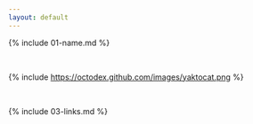 ```yaml
---
layout: default
---
```


{% include 01-name.md %}

<br>

{% include https://octodex.github.com/images/yaktocat.png %}

<br>

{% include 03-links.md %}

